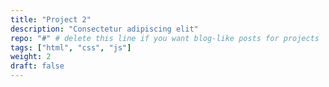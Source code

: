 ```yaml
---
title: "Project 2"
description: "Consectetur adipiscing elit"
repo: "#" # delete this line if you want blog-like posts for projects
tags: ["html", "css", "js"]
weight: 2
draft: false
---
```

